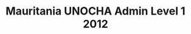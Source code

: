 ---
title: Mauritania UNOCHA Admin Level 1 2012
categories: 
    - data
geography: mauritania
partner: unocha
cat: logistics
year: 2012
layer: ocha-cod.mauritania-admin1-2012
api:
embed:
source: UNOCHA   
license: Public Domain
updated: 3/28/2012
description: This layer depicts the first level administrative borders for Mauritania. Data obtained from the [UN Office for the Coordination of Humanitarian Affairs (UN OCHA)](http://www.unocha.org/)
downloads:
    - type: shapefile
      link: data/raw_files/ocha-mauritania-admin1.zip
    - type: sqlite
      link: data/raw_files/ocha-mauritania-admin1.sqlite.zip
---